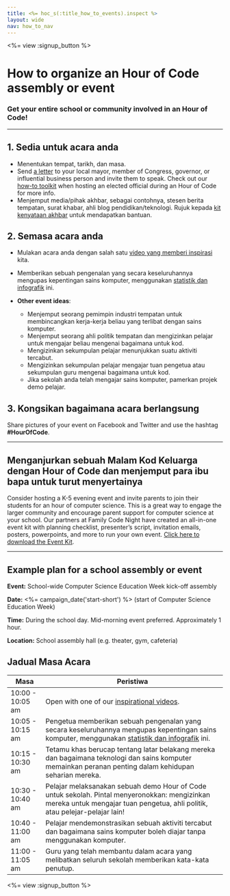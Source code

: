 ```yaml
---
title: <%= hoc_s(:title_how_to_events).inspect %>
layout: wide
nav: how_to_nav
---
```

<%= view :signup_button %>

# How to organize an Hour of Code assembly or event

### Get your entire school or community involved in an Hour of Code!

---

## 1. Sedia untuk acara anda

- Menentukan tempat, tarikh, dan masa.
- Send [a letter](https://hourofcode.com/promote/resources#sample-emails) to your local mayor, member of Congress, governor, or influential business person and invite them to speak. Check out our [how-to toolkit](<%=localized_file('/files/elected-official.pdf')%>) when hosting an elected official during an Hour of Code for more info.
- Menjemput media/pihak akhbar, sebagai contohnya, stesen berita tempatan, surat khabar, ahli blog pendidikan/teknologi. Rujuk kepada [kit kenyataan akhbar](<%= resolve_url('/promote/press-kit') %>) untuk mendapatkan bantuan.

## 2. Semasa acara anda

- Mulakan acara anda dengan salah satu [video yang memberi inspirasi](<%= resolve_url('/promote/resources#videos') %>) kita.
- Memberikan sebuah pengenalan yang secara keseluruhannya mengupas kepentingan sains komputer, menggunakan [statistik dan infografik](<%= resolve_url('/promote/stats') %>) ini.   
      
    
- **Other event ideas**: 
    - Menjemput seorang pemimpin industri tempatan untuk membincangkan kerja-kerja beliau yang terlibat dengan sains komputer.
    - Menjemput seorang ahli politik tempatan dan mengizinkan pelajar untuk mengajar beliau mengenai bagaimana untuk kod.
    - Mengizinkan sekumpulan pelajar menunjukkan suatu aktiviti tercabut.
    - Mengizinkan sekumpulan pelajar mengajar tuan pengetua atau sekumpulan guru mengenai bagaimana untuk kod.
    - Jika sekolah anda telah mengajar sains komputer, pamerkan projek demo pelajar.

## 3. Kongsikan bagaimana acara berlangsung

Share pictures of your event on Facebook and Twitter and use the hashtag **#HourOfCode**.

---

## Menganjurkan sebuah Malam Kod Keluarga dengan Hour of Code dan menjemput para ibu bapa untuk turut menyertainya

Consider hosting a K-5 evening event and invite parents to join their students for an hour of computer science. This is a great way to engage the larger community and encourage parent support for computer science at your school. Our partners at Family Code Night have created an all-in-one event kit with planning checklist, presenter’s script, invitation emails, posters, powerpoints, and more to run your own event. [Click here to download the Event Kit](http://www.familycodenight.org/DownloadCodeDotOrg.html).

---

## Example plan for a school assembly or event

**Event:** School-wide Computer Science Education Week kick-off assembly

**Date:** <%= campaign_date('start-short') %> (start of Computer Science Education Week)

**Time:** During the school day. Mid-morning event preferred. Approximately 1 hour.

**Location:** School assembly hall (e.g. theater, gym, cafeteria)

## Jadual Masa Acara

| Masa             | Peristiwa                                                                                                                                                                             |
| ---------------- | ------------------------------------------------------------------------------------------------------------------------------------------------------------------------------------- |
| 10:00 - 10:05 am | Open with one of our [inspirational videos](<%= resolve_url('/promote/resources#videos') %>).                                                                                           |
| 10:05 - 10:15 am | Pengetua memberikan sebuah pengenalan yang secara keseluruhannya mengupas kepentingan sains komputer, menggunakan [statistik dan infografik](<%= resolve_url('/promote/stats') %>) ini. |
| 10:15 - 10:30 am | Tetamu khas berucap tentang latar belakang mereka dan bagaimana teknologi dan sains komputer memainkan peranan penting dalam kehidupan seharian mereka.                               |
| 10:30 - 10:40 am | Pelajar melaksanakan sebuah demo Hour of Code untuk sekolah. Pintal menyeronokkan: mengizinkan mereka untuk mengajar tuan pengetua, ahli politik, atau pelejar-pelajar lain!          |
| 10:40 - 11:00 am | Pelajar mendemonstrasikan sebuah aktiviti tercabut dan bagaimana sains komputer boleh diajar tanpa menggunakan komputer.                                                              |
| 11:00 - 11:05 am | Guru yang telah membantu dalam acara yang melibatkan seluruh sekolah memberikan kata-kata penutup.                                                                                    |

<%= view :signup_button %>
